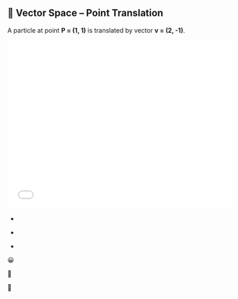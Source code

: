 ## 🧮 Vector Space – Point Translation

A particle at point **P = (1, 1)** is translated by vector **v = (2, -1)**.

<div style="position:relative; width:100%; max-width:800px; aspect-ratio:4/3;">
    <iframe src="Excercise/Vector_Spaces_1.html" 
        width="100%" 
        height="100%"
        loading="lazy"
        style="border:none;"></iframe>
        </div>

*

-

+


😀

🤬

😬
